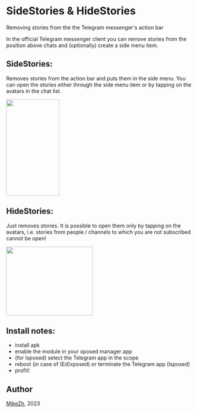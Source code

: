 # SideStories & HideStories

Removing stories from the the Telegram messenger's action bar

In the official Telegram messenger client you can remove stories from the position above chats and (optionally) create a side menu item.

## SideStories:
Removes stories from the action bar and puts them in the side menu. You can open the stories either through the side menu item or by tapping on the avatars in the chat list.

<img src="https://github.com/Xposed-Modules-Repo/ru.mike.sidestories/assets/69295889/d15dcb53-4baf-4a95-868e-64e136e97d16" width="143" height="259">

## HideStories:
Just removes stories. It is possible to open them only by tapping on the avatars, i.e. stories from people / channels to which you are not subscribed cannot be open!

<img src="https://github.com/Xposed-Modules-Repo/ru.mike.sidestories/assets/69295889/a5754147-4d86-481a-910f-7385bcaf9d54" width="233" height="185">

## Install notes:
- install apk
- enable the module in your xposed manager app
- (for lsposed) select the Telegram app in the scope
- reboot (in case of (Ed)xposed) or terminate the Telegram app (lsposed)
- profit!

## Author
[MikeZh](https://4pda.to/forum/index.php?showuser=683427), 2023
